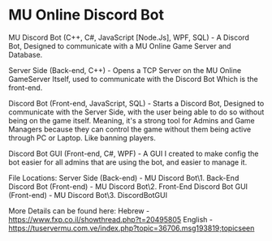 # MU Online Discord Bot
MU Discord Bot (C++, C#, JavaScript [Node.Js], WPF, SQL) - A Discord Bot, Designed to communicate with a MU Online Game Server and Database.

Server Side (Back-end, C++) - Opens a TCP Server on the MU Online GameServer Itself, used to communicate with the Discord Bot
Which is the front-end.

Discord Bot (Front-end, JavaScript, SQL) - Starts a Discord Bot, Designed to communicate with the Server Side, with the user being able
to do so without being on the game itself. Meaning, it's a strong tool for Admins and Game Managers because they can
control the game without them being active through PC or Laptop. Like banning players.

Discord Bot GUI (Front-end, C#, WPF) - A GUI I created to make config the bot easier for all admins that are using the bot,
and easier to manage it.
	
File Locations:
	 Server Side (Back-end) - MU Discord Bot\1. Back-End
	 Discord Bot (Front-end) - MU Discord Bot\2. Front-End
	 Discord Bot GUI (Front-end) - MU Discord Bot\3. DiscordBotGUI

More Details can be found here:
	 Hebrew - https://www.fxp.co.il/showthread.php?t=20495805
	 English - https://tuservermu.com.ve/index.php?topic=36706.msg193819;topicseen

